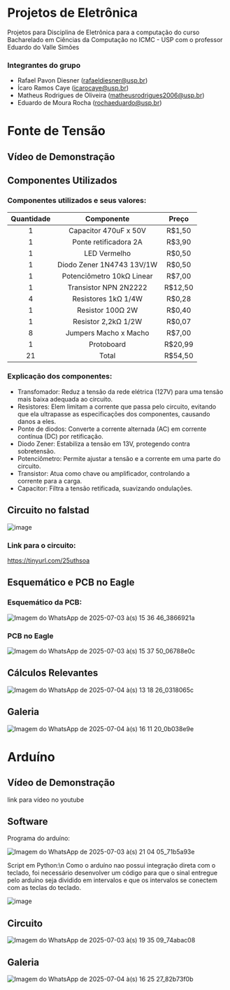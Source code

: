 # Projetos de Eletrônica
Projetos para Disciplina de Eletrônica para a computação do curso Bacharelado em Ciências da Computação no ICMC - USP com o professor Eduardo do Valle Simões
### Integrantes do grupo
 - Rafael Pavon Diesner (rafaeldiesner@usp.br)
 - Ícaro Ramos Caye (icarocaye@usp.br)
 - Matheus Rodrigues de Oliveira (matheusrodrigues2006@usp.br)
 - Eduardo de Moura Rocha (rochaeduardo@usp.br)

# Fonte de Tensão
## Vídeo de Demonstração

## Componentes Utilizados
### Componentes utilizados e seus valores:
|  Quantidade   |  Componente   | Preço |
|:-------------:|:-------------:|:-----:|
| 1     | Capacitor 470uF x 50V | R$1,50|
| 1     | Ponte retificadora 2A | R$3,90|
| 1     | LED Vermelho          | R$0,50|
| 1  | Diodo Zener 1N4743 13V/1W| R$0,50|
| 1  | Potenciômetro 10kΩ Linear| R$7,00|
| 1 | Transistor NPN 2N2222     |R$12,50|
| 4 | Resistores 1kΩ 1/4W       | R$0,28|
| 1 | Resistor 100Ω 2W          | R$0,40|
| 1 | Resistor 2,2kΩ 1/2W       | R$0,07|
| 8 | Jumpers Macho x Macho     | R$7,00|
| 1 | Protoboard                |R$20,99|
| 21| Total                     |R$54,50|

### Explicação dos componentes:
- Transfomador: Reduz a tensão da rede elétrica (127V) para uma tensão mais baixa adequada ao circuito.
- Resistores: Elem limitam a corrente que passa pelo circuito, evitando que ela ultrapasse as especificações dos componentes, causando danos a eles.
- Ponte de diodos: Converte a corrente alternada (AC) em corrente contínua (DC) por retificação.
- Diodo Zener: Estabiliza a tensão em 13V, protegendo contra sobretensão.
- Potenciômetro: Permite ajustar a tensão e a corrente em uma parte do circuito.
- Transistor: Atua como chave ou amplificador, controlando a corrente para a carga.
- Capacitor: Filtra a tensão retificada, suavizando ondulações.
  
## Circuito no falstad
![image](https://github.com/user-attachments/assets/178c67b1-cf79-4883-93fa-f8777230b29f)
### Link para o circuito: 
https://tinyurl.com/25uthsoa

## Esquemático e PCB no Eagle
### Esquemático da PCB:
![Imagem do WhatsApp de 2025-07-03 à(s) 15 36 46_3866921a](https://github.com/user-attachments/assets/71c9bfca-df55-417a-80b3-2e83a2600036)
### PCB no Eagle
![Imagem do WhatsApp de 2025-07-03 à(s) 15 37 50_06788e0c](https://github.com/user-attachments/assets/a181a15c-2e8f-425c-8630-2ab702976fdf)

## Cálculos Relevantes
![Imagem do WhatsApp de 2025-07-04 à(s) 13 18 26_0318065c](https://github.com/user-attachments/assets/8fc3fce2-aa42-4df1-a1b0-21f7478412d7)

## Galeria
![Imagem do WhatsApp de 2025-07-04 à(s) 16 11 20_0b038e9e](https://github.com/user-attachments/assets/b389047d-a9a5-434d-a02f-b6cbc56c20aa)




# Arduíno
## Vídeo de Demonstração
link para vídeo no youtube
## Software
Programa do arduíno:

![Imagem do WhatsApp de 2025-07-03 à(s) 21 04 05_71b5a93e](https://github.com/user-attachments/assets/8f688c58-8aa7-4d74-bc91-af7e281880cb)

Script em Python:\n
Como o arduíno nao possui integração direta com o teclado, foi necessário desenvolver um código para que o sinal entregue pelo arduíno seja dividido em intervalos e que os intervalos se conectem com as teclas do teclado.

![image](https://github.com/user-attachments/assets/e3ffac04-b98e-4012-8d26-09e552d4d2b2)

## Circuito
![Imagem do WhatsApp de 2025-07-03 à(s) 19 35 09_74abac08](https://github.com/user-attachments/assets/79cc5b68-8a96-4dc8-86d2-2ab58cdf7c06)

## Galeria
![Imagem do WhatsApp de 2025-07-04 à(s) 16 25 27_82b73f0b](https://github.com/user-attachments/assets/69ef4b30-929d-4571-8ded-79c07deb3c00)

